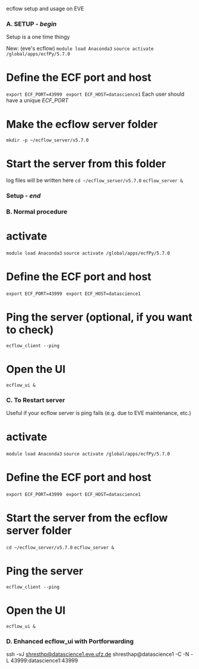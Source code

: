 ecflow setup and usage on EVE


### **A. SETUP** - *begin*
Setup is a one time thingy 

<!-- Old:
# Load conda
`module load Anaconda3/2020.07`

# create the conda env
`conda create -c conda-forge --name ecflow_env python=3.8.6`
By default, conda environments are stored in `~/.conda/envs/`

# activate
# `conda activate ecflow_env`

# install the dependencies
`conda install -c conda-forge f90nml sh ecflow` -->


New: (eve's ecflow)
`module load Anaconda3`
`source activate /global/apps/ecfPy/5.7.0`


# Define the ECF port and host
`export ECF_PORT=43999 `
`export ECF_HOST=datascience1`
Each user should have a unique *ECF_PORT*

# Make the ecflow server folder
`mkdir -p ~/ecflow_server/v5.7.0`

# Start the server from this folder
log files will be written here
`cd ~/ecflow_server/v5.7.0`
`ecflow_server &`

### **Setup** - *end*



### **B. Normal procedure**

# activate
`module load Anaconda3`
`source activate /global/apps/ecfPy/5.7.0`

# Define the ECF port and host
`export ECF_PORT=43999 `
`export ECF_HOST=datascience1`

# Ping the server (optional, if you want to check)
`ecflow_client --ping`

# Open the UI
`ecflow_ui &`


### **C. To Restart server**
Useful if your ecflow server is ping fails (e.g. due to EVE maintenance, etc.) 

# activate
`module load Anaconda3`
`source activate /global/apps/ecfPy/5.7.0`

# Define the ECF port and host
`export ECF_PORT=43999 `
`export ECF_HOST=datascience1`

# Start the server from the ecflow server folder
`cd ~/ecflow_server/v5.7.0`
`ecflow_server &`

# Ping the server
`ecflow_client --ping`

# Open the UI
`ecflow_ui &`


### **D. Enhanced ecflow_ui with Portforwarding**

ssh -vJ shresthp@datascience1.eve.ufz.de shresthap@datascience1 -C -N -L 43999:datascience1:43999




